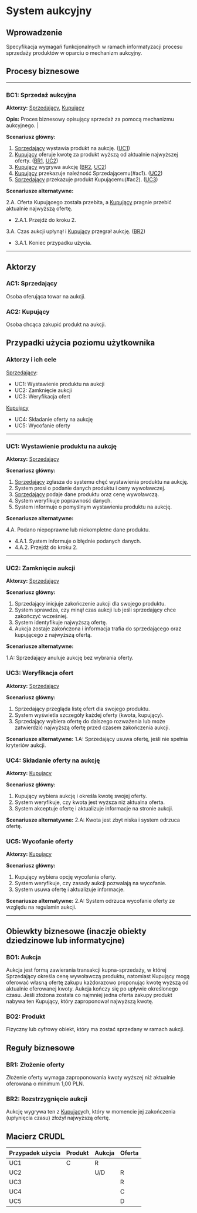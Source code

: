 # System aukcyjny

## Wprowadzenie

Specyfikacja wymagań funkcjonalnych w ramach informatyzacji procesu sprzedaży produktów w oparciu o mechanizm aukcyjny. 

## Procesy biznesowe

---
<a id="bc1"></a>
### BC1: Sprzedaż aukcyjna 

**Aktorzy:** [Sprzedający](#ac1), [Kupujący](#ac2)

**Opis:** Proces biznesowy opisujący sprzedaż za pomocą mechanizmu aukcyjnego. |

**Scenariusz główny:**
1. [Sprzedający](#ac1) wystawia produkt na aukcję. ([UC1](#uc1))
2. [Kupujący](#ac2) oferuje kwotę za produkt wyższą od aktualnie najwyższej oferty. ([BR1](#br1), [UC2](#uc2))
3. [Kupujący](#ac2) wygrywa aukcję ([BR2](#br2), [UC2](#uc2))
4. [Kupujący](#ac2) przekazuje należność Sprzedającemu(#ac1). ([UC2](#uc2))
5. [Sprzedający](#ac1) przekazuje produkt Kupującemu(#ac2). ([UC3](#uc3))

**Scenariusze alternatywne:** 

2.A. Oferta Kupującego została przebita, a [Kupujący](#ac2) pragnie przebić aktualnie najwyższą ofertę.
* 2.A.1. Przejdź do kroku 2.

3.A. Czas aukcji upłynął i [Kupujący](#ac2) przegrał aukcję. ([BR2](#br2))
* 3.A.1. Koniec przypadku użycia.

---

## Aktorzy

<a id="ac1"></a>
### AC1: Sprzedający

Osoba oferująca towar na aukcji.

<a id="ac2"></a>
### AC2: Kupujący

Osoba chcąca zakupić produkt na aukcji.


## Przypadki użycia poziomu użytkownika

### Aktorzy i ich cele

[Sprzedający](#ac1):
* UC1: Wystawienie produktu na aukcji
* UC2: Zamknięcie aukcji
* UC3: Weryfikacja ofert

[Kupujący](#ac2)
* UC4: Składanie oferty na aukcję
* UC5: Wycofanie oferty

---
<a id="uc1"></a>
### UC1: Wystawienie produktu na aukcję

**Aktorzy:** [Sprzedający](#ac1)

**Scenariusz główny:**
1. [Sprzedający](#ac1) zgłasza do systemu chęć wystawienia produktu na aukcję.
2. System prosi o podanie danych produktu i ceny wywoławczej.
3. [Sprzedający](#ac1) podaje dane produktu oraz cenę wywoławczą.
4. System weryfikuje poprawność danych.
5. System informuje o pomyślnym wystawieniu produktu na aukcję.

**Scenariusze alternatywne:** 

4.A. Podano niepoprawne lub niekompletne dane produktu.
* 4.A.1. System informuje o błędnie podanych danych.
* 4.A.2. Przejdź do kroku 2.

---

<a id="uc2"></a>
### UC2: Zamknięcie aukcji

**Aktorzy:** [Sprzedający](#ac1)

**Scenariusz główny:**
1. Sprzedający inicjuje zakończenie aukcji dla swojego produktu.
2. System sprawdza, czy minął czas aukcji lub jeśli sprzedający chce zakończyć wcześniej.
3. System identyfikuje najwyższą ofertę.
4. Aukcja zostaje zakończona i informacja trafia do sprzedającego oraz kupującego z najwyższą ofertą.

**Scenariusze alternatywne:** 

1.A: Sprzedający anuluje aukcję bez wybrania oferty.


<a id="uc3"></a>
### UC3: Weryfikacja ofert

**Aktorzy:** [Sprzedający](#ac1)

**Scenariusz główny:**
1. Sprzedający przegląda listę ofert dla swojego produktu.
2. System wyświetla szczegóły każdej oferty (kwota, kupujący).
3. Sprzedający wybiera ofertę do dalszego rozważenia lub może zatwierdzić najwyższą ofertę przed czasem zakończenia aukcji.

**Scenariusze alternatywne:** 
1.A: Sprzedający usuwa ofertę, jeśli nie spełnia kryteriów aukcji.


<a id="uc4"></a>
### UC4: Składanie oferty na aukcję

**Aktorzy:** [Kupujący](#ac2)

**Scenariusz główny:**
1. Kupujący wybiera aukcję i określa kwotę swojej oferty.
2. System weryfikuje, czy kwota jest wyższa niż aktualna oferta.
3. System akceptuje ofertę i aktualizuje informacje na stronie aukcji.

**Scenariusze alternatywne:**
2.A: Kwota jest zbyt niska i system odrzuca ofertę.


<a id="uc5"></a>
### UC5: Wycofanie oferty

**Aktorzy:** [Kupujący](#ac2)

**Scenariusz główny:**
1. Kupujący wybiera opcję wycofania oferty.
2. System weryfikuje, czy zasady aukcji pozwalają na wycofanie.
3. System usuwa ofertę i aktualizuje informacje.

**Scenariusze alternatywne:**
2.A: System odrzuca wycofanie oferty ze względu na regulamin aukcji.

---

## Obiewkty biznesowe (inaczje obiekty dziedzinowe lub informatycjne)

### BO1: Aukcja

Aukcja jest formą zawierania transakcji kupna-sprzedaży, w której Sprzedający określa cenę wywoławczą produktu, natomiast Kupujący mogą oferować własną ofertę zakupu każdorazowo proponując kwotę wyższą od aktualnie oferowanej kwoty. Aukcja kończy się po upływie określonego czasu. Jeśli złożona została co najmniej jedna oferta zakupy produkt nabywa ten Kupujący, który zaproponował najwyższą kwotę. 

### BO2: Produkt

Fizyczny lub cyfrowy obiekt, który ma zostać sprzedany w ramach aukcji.

## Reguły biznesowe

<a id="br1"></a>
### BR1: Złożenie oferty

Złożenie oferty wymaga zaproponowania kwoty wyższej niż aktualnie oferowana o minimum 1,00 PLN.


<a id="br2"></a>
### BR2: Rozstrzygnięcie aukcji

Aukcję wygrywa ten z [Kupujący](#ac2)ch, który w momencie jej zakończenia (upłynięcia czasu) złożył najwyższą ofertę.

## Macierz CRUDL


| Przypadek użycia | Produkt | Aukcja | Oferta |
|------------------|---------|--------|--------|
| UC1              |   C     |   R    |        |
| UC2              |         |   U/D  |   R    |
| UC3              |         |        |   R    |
| UC4              |         |        |   C    |
| UC5              |         |        |   D    |



